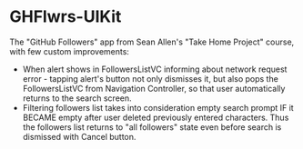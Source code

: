 # GHFlwrs-UIKit

The "GitHub Followers" app from Sean Allen's "Take Home Project" course, with few custom improvements:

- When alert shows in FollowersListVC informing about network request error - tapping alert's button not only dismisses it, but also pops the FollowersListVC from Navigation Controller, so that user automatically returns to the search screen.
- Filtering followers list takes into consideration empty search prompt IF it BECAME empty after user deleted previously entered characters. Thus the followers list returns to "all followers" state even before search is dismissed with Cancel button.